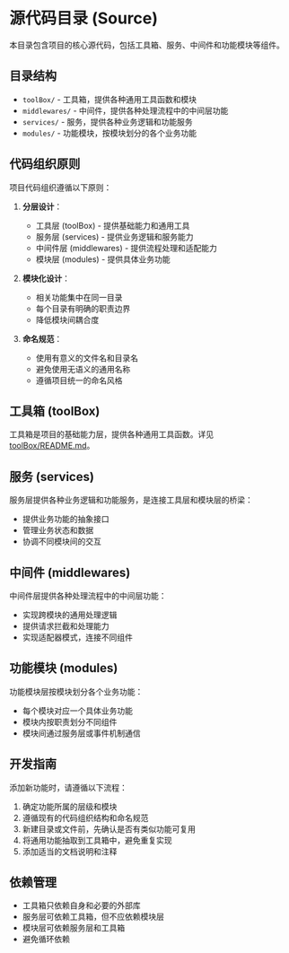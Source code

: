 # 源代码目录 (Source)

本目录包含项目的核心源代码，包括工具箱、服务、中间件和功能模块等组件。

## 目录结构

- `toolBox/` - 工具箱，提供各种通用工具函数和模块
- `middlewares/` - 中间件，提供各种处理流程中的中间层功能
- `services/` - 服务，提供各种业务逻辑和功能服务
- `modules/` - 功能模块，按模块划分的各个业务功能

## 代码组织原则

项目代码组织遵循以下原则：

1. **分层设计**：
   - 工具层 (toolBox) - 提供基础能力和通用工具
   - 服务层 (services) - 提供业务逻辑和服务能力
   - 中间件层 (middlewares) - 提供流程处理和适配能力
   - 模块层 (modules) - 提供具体业务功能

2. **模块化设计**：
   - 相关功能集中在同一目录
   - 每个目录有明确的职责边界
   - 降低模块间耦合度

3. **命名规范**：
   - 使用有意义的文件名和目录名
   - 避免使用无语义的通用名称
   - 遵循项目统一的命名风格

## 工具箱 (toolBox)

工具箱是项目的基础能力层，提供各种通用工具函数。详见 [toolBox/README.md](./toolBox/README.md)。

## 服务 (services)

服务层提供各种业务逻辑和功能服务，是连接工具层和模块层的桥梁：

- 提供业务功能的抽象接口
- 管理业务状态和数据
- 协调不同模块间的交互

## 中间件 (middlewares)

中间件层提供各种处理流程中的中间层功能：

- 实现跨模块的通用处理逻辑
- 提供请求拦截和处理能力
- 实现适配器模式，连接不同组件

## 功能模块 (modules)

功能模块层按模块划分各个业务功能：

- 每个模块对应一个具体业务功能
- 模块内按职责划分不同组件
- 模块间通过服务层或事件机制通信

## 开发指南

添加新功能时，请遵循以下流程：

1. 确定功能所属的层级和模块
2. 遵循现有的代码组织结构和命名规范
3. 新建目录或文件前，先确认是否有类似功能可复用
4. 将通用功能抽取到工具箱中，避免重复实现
5. 添加适当的文档说明和注释

## 依赖管理

- 工具箱只依赖自身和必要的外部库
- 服务层可依赖工具箱，但不应依赖模块层
- 模块层可依赖服务层和工具箱
- 避免循环依赖 
